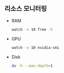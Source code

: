 ## 리소스 모니터링

- RAM

  ```bash
  watch -n 10 free -h
  ```

- GPU

  ```bash
  watch -n 10 nvidia-smi
  ```

- Disk
  
  ```bash
  du -h --max-depth=1
  ```
